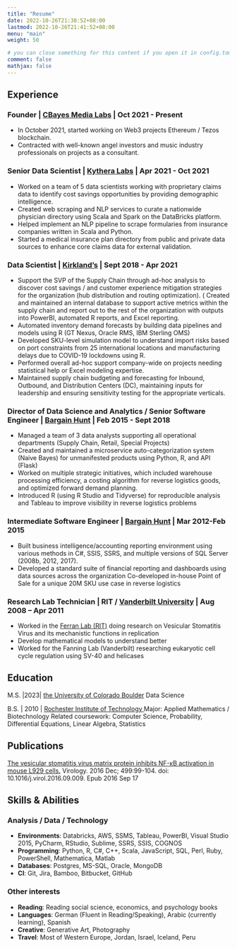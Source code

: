 ```yaml
---
title: "Resume"
date: 2022-10-26T21:38:52+08:00
lastmod: 2022-10-26T21:41:52+08:00
menu: "main"
weight: 50

# you can close something for this content if you open it in config.toml.
comment: false
mathjax: false
---
```


## Experience
### Founder  | [CBayes Media Labs](https://www.cbayes.com/)  | Oct 2021 - Present
* In October 2021, started working on Web3 projects Ethereum / Tezos blockchain. 
* Contracted with well-known angel investors and music industry professionals on projects as a consultant. 

### Senior Data Scientist  | [Kythera Labs](https://www.kytheralabs.com/) | Apr 2021 - Oct 2021
* Worked on a team of 5 data scientists working with proprietary claims data to identify cost savings opportunities by providing demographic intelligence. 
* Created web scraping and NLP services to curate a nationwide physician directory using Scala and Spark on the DataBricks platform. 
* Helped implement an NLP pipeline to scrape formularies from insurance companies written in Scala and Python. 
* Started a medical insurance plan directory from public and private data sources to enhance core claims data for external validation.


### Data Scientist  | [Kirkland’s](https://www.kirklands.com/) | Sept 2018 - Apr 2021
* Support the SVP of the Supply Chain through ad-hoc analysis to discover cost savings / and customer experience mitigation strategies for the organization (hub distribution and routing optimization). 
( Created and maintained an internal database to support active metrics within the supply chain and report out to the rest of the organization with outputs into PowerBI, automated R reports, and Excel reporting. 
* Automated inventory demand forecasts by building data pipelines and models using R  (GT Nexus, Oracle RMS, IBM Sterling OMS) 
* Developed SKU-level simulation model to understand import risks based on port constraints from 25 international locations and manufacturing delays due to COVID-19 lockdowns using R. 
* Performed overall ad-hoc support company-wide on projects needing statistical help or Excel modeling expertise.  
* Maintained supply chain budgeting and forecasting for Inbound, Outbound, and Distribution Centers (DC), maintaining inputs for leadership and ensuring sensitivity testing for the appropriate verticals.

### Director of Data Science and  Analytics / Senior Software Engineer  | [Bargain Hunt](https://www.bargainhunt.com/store-locator) | Feb 2015 - Sept 2018
* Managed a team of 3 data analysts supporting all operational departments (Supply Chain, Retail, Special Projects) 
* Created and maintained a microservice auto-categorization system (Naive Bayes) for unmanifested products using Python, R, and API (Flask) 
* Worked on multiple strategic initiatives, which included warehouse processing efficiency, a costing algorithm for reverse logistics goods, and optimized forward demand planning. 
* Introduced R (using R Studio and Tidyverse) for reproducible analysis and Tableau to improve visibility in reverse logistics problems


### Intermediate Software Engineer  | [Bargain Hunt](https://www.bargainhunt.com/store-locator) | Mar 2012-Feb 2015
* Built business intelligence/accounting reporting environment using various methods in C#, SSIS, SSRS, and multiple versions of SQL Server  (2008b, 2012, 2017).
* Developed a standard suite of financial reporting and dashboards using data sources across the organization
Co-developed in-house Point of Sale for a unique 20M SKU use case in reverse logistics

### Research Lab Technician | RIT /  [Vanderbilt University](https://www.vanderbilt.edu/) | Aug 2008 – Apr 2011
* Worked in the [Ferran Lab (RIT)](https://www.rit.edu/ferranlab/maureen-ferran) doing research on Vesicular Stomatitis Virus and its mechanistic functions in replication
* Develop mathematical models to understand better  
* Worked for the Fanning Lab (Vanderbilt) researching eukaryotic cell cycle regulation using SV-40 and helicases

## Education
M.S. |2023| [the University of Colorado Boulder](https://www.colorado.edu/)
Data Science 

B.S. | 2010 | [Rochester Institute of Technology ](https://www.rit.edu/)
Major: Applied Mathematics / Biotechnology 
Related coursework: Computer Science, Probability, Differential Equations, Linear Algebra, Statistics



## Publications
[The vesicular stomatitis virus matrix protein inhibits NF-κB activation in mouse L929 cells.](https://www.sciencedirect.com/science/article/pii/S0042682216302616?via%3Dihub) Virology. 2016 Dec; 499:99-104. doi: 10.1016/j.virol.2016.09.009. Epub 2016 Sep 17


## Skills & Abilities

### Analysis / Data / Technology
* **Environments**: Databricks, AWS, SSMS, Tableau, PowerBI, Visual Studio 2015, PyCharm, RStudio, Sublime, SSRS, SSIS, COGNOS
* **Programming**: Python, R,  C#, C++, Scala, JavaScript,  SQL, Perl, Ruby, PowerShell, Mathematica, Matlab
* **Databases**: Postgres, MS-SQL, Oracle, MongoDB 
* **CI**: Git, Jira, Bamboo, Bitbucket, GitHub

### Other interests 
* **Reading**:  Reading social science, economics, and psychology books 
* **Languages**: German (Fluent in Reading/Speaking), Arabic (currently learning), Spanish  
* **Creative**:  Generative Art, Photography 
* **Travel**: Most of Western Europe, Jordan, Israel, Iceland, Peru
